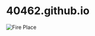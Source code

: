 # 40462.github.io
<html>

<div class="container">
	<div class="fire">
		<div id="fireFront" class="fire-front"></div>
		<div id="fireMid" class="fire-mid"></div>
		<div id="fireBack" class="fire-back"></div>
		<div class="fireplace"><img src="https://s3-us-west-2.amazonaws.com/s.cdpn.io/751678/fireplace.svg" alt="Fire Place" /></div>
	</div>
</div>

<div class="background"></div>
<div class="moon"></div>
</html>
